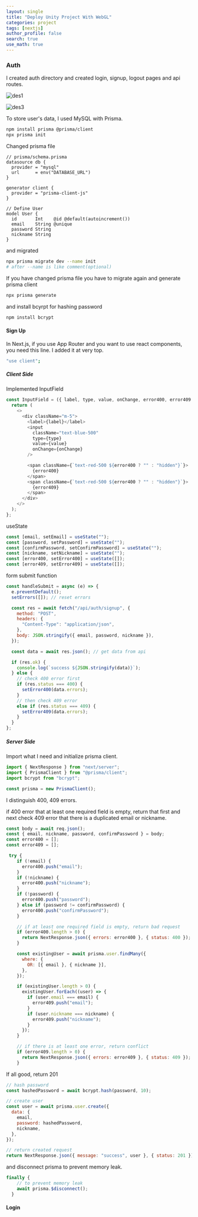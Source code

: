 ```yaml
---
layout: single
title: "Deploy Unity Project With WebGL"
categories: project
tags: [nextjs]
author_profile: false
search: true
use_math: true
---
```


### Auth

I created auth directory and created login, signup, logout pages and api routes.

![des1](/assets/images/2024-07-24-2024-10-11-chatApp/des1.png)

![des3](/assets/images/2024-07-24-2024-10-11-chatApp/des3.png)

To store user's data, I used MySQL with Prisma.

```zsh
npm install prisma @prisma/client
npx prisma init
```

Changed prisma file

```prisma
// prisma/schema.prisma
datasource db {
  provider = "mysql"
  url      = env("DATABASE_URL")
}

generator client {
  provider = "prisma-client-js"
}

// Define User
model User {
  id       Int    @id @default(autoincrement())
  email    String @unique
  password String
  nickname String
}
```

and migrated

```zsh
npx prisma migrate dev --name init
# after --name is like comment(optional)
```

If you have changed prisma file you have to migrate again and generate prisma client

```zsh
npx prisma generate
```

and install bcyrpt for hashing password

```zsh
npm install bcrypt
```

#### Sign Up

In Next.js, if you use App Router and you want to use react components, you need this line. I added it at very top.

```zsh
"use client";
```

##### Client Side

Implemented InputField

```js
const InputField = ({ label, type, value, onChange, error400, error409 }) => {
  return (
    <>
      <div className="m-5">
        <label>{label}</label>
        <input
          className="text-blue-500"
          type={type}
          value={value}
          onChange={onChange}
        />

        <span className={`text-red-500 ${error400 ? "" : "hidden"}`}>
          {error400}
        </span>
        <span className={`text-red-500 ${error400 ? "" : "hidden"}`}>
          {error409}
        </span>
      </div>
    </>
  );
};
```

useState

```js
const [email, setEmail] = useState("");
const [password, setPassword] = useState("");
const [confirmPassword, setConfirmPassword] = useState("");
const [nickname, setNickname] = useState("");
const [error400, setError400] = useState([]);
const [error409, setError409] = useState([]);
```

form submit function

```js
const handleSubmit = async (e) => {
  e.preventDefault();
  setErrors([]); // reset errors

  const res = await fetch("/api/auth/signup", {
    method: "POST",
    headers: {
      "Content-Type": "application/json",
    },
    body: JSON.stringify({ email, password, nickname }),
  });

  const data = await res.json(); // get data from api

  if (res.ok) {
    console.log(`success ${JSON.stringify(data)}`);
  } else {
    // check 400 error first
    if (res.status === 400) {
      setError400(data.errors);
    }
    // then check 409 error
    else if (res.status === 409) {
      setError409(data.errors);
    }
  }
};
```

##### Server Side

Import what I need and initialize prisma client.

```js
import { NextResponse } from "next/server";
import { PrismaClient } from "@prisma/client";
import bcrypt from "bcrypt";

const prisma = new PrismaClient();
```

I distinguish 400, 409 errors.

if 400 error that at least one required field is empty, return that first and next check 409 error that there is a duplicated email or nickname.

```js
const body = await req.json();
const { email, nickname, password, confirmPassword } = body;
const error400 = [];
const error409 = [];
```

```js
 try {
    if (!email) {
      error400.push("email");
    }
    if (!nickname) {
      error400.push("nickname");
    }
    if (!password) {
      error400.push("password");
    } else if (password != confirmPassword) {
      error400.push("confirmPassword");
    }

    // if at least one required field is empty, return bad request
    if (error400.length > 0) {
      return NextResponse.json({ errors: error400 }, { status: 400 });
    }

    const existingUser = await prisma.user.findMany({
      where: {
        OR: [{ email }, { nickname }],
      },
    });

    if (existingUser.length > 0) {
      existingUser.forEach((user) => {
        if (user.email === email) {
          error409.push("email");
        }
        if (user.nickname === nickname) {
          error409.push("nickname");
        }
      });
    }

    // if there is at least one error, return conflict
    if (error409.length > 0) {
      return NextResponse.json({ errors: error409 }, { status: 409 });
    }
```

If all good, return 201

```js
// hash password
const hashedPassword = await bcrypt.hash(password, 10);

// create user
const user = await prisma.user.create({
  data: {
    email,
    password: hashedPassword,
    nickname,
  },
});

// return created request
return NextResponse.json({ message: "success", user }, { status: 201 });
```

and disconnect prisma to prevent memory leak.

```js
finally {
    // to prevent memory leak
    await prisma.$disconnect();
  }
```

#### Login
